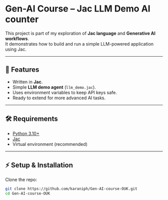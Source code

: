 # Gen-AI Course – Jac LLM Demo AI counter

This project is part of my exploration of **Jac language** and **Generative AI workflows**.  
It demonstrates how to build and run a simple LLM-powered application using Jac.

---

## 🚀 Features
- Written in **Jac**.
- Simple **LLM demo agent** (`llm_demo.jac`).
- Uses environment variables to keep API keys safe.
- Ready to extend for more advanced AI tasks.

---

## 🛠️ Requirements
- [Python 3.10+](https://www.python.org/)
- [Jac](https://github.com/JacLang/jac)
- Virtual environment (recommended)

---

## ⚡ Setup & Installation

Clone the repo:
```bash
git clone https://github.com/karaniph/Gen-AI-course-OUK.git
cd Gen-AI-course-OUK
